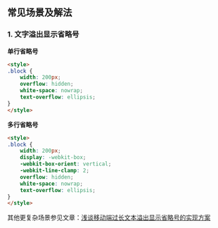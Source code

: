 ## 常见场景及解法

### 1. 文字溢出显示省略号

**单行省略号**

``` html
<style>
.block {
	width: 200px;
	overflow: hidden;
	white-space: nowrap;
	text-overflow: ellipsis;
}
</style>
```

**多行省略号**

``` html
<style>
.block {
	width: 200px;
	display: -webkit-box;
	-webkit-box-orient: vertical;
	-webkit-line-clamp: 2;
	overflow: hidden;
	white-space: nowrap;
	text-overflow: ellipsis;
}
</style>
```

其他更复杂场景参见文章：[浅谈移动端过长文本溢出显示省略号的实现方案](https://mp.weixin.qq.com/s/39NCyZvm8EYiJ-pEEtjxGw)